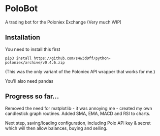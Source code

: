 # PoloBot
A trading bot for the Poloniex Exchange (Very much WIP)

## Installation

You need to install this first

`pip3 install https://github.com/s4w3d0ff/python-poloniex/archive/v0.4.6.zip`

(This was the only variant of the Poloniex API wrapper that works for me.)

You'll also need pandas

## Progress so far...

Removed the need for matplotlib - it was annoying me - created my own candlestick graph routines.
Added SMA, EMA, MACD and RSI to charts.

Next step, saving/loading configuration, including Polo API key & secret which will then allow balances, buying and selling.

